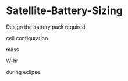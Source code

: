 # Satellite-Battery-Sizing

Design the battery pack required 

 cell configuration

 mass

 W-hr 

   during eclipse.
